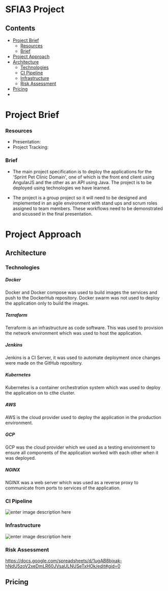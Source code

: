 # SFIA3 Project

## Contents 

- [Project Brief](#Project-Brief)
	* [Resources](#Resources)
   * [Brief](#brief)
- [Project Approach](#Project-Approach)
- [Architecture](#Architecture)
   * [Technologies](#Technologies)
   * [CI Pipeline](#CI-Pipeline)
   * [Infrastructure](#Infrastructure)
   * [Risk Assessment](#Risk-Assessment)
- [Pricing](#Pricing)
- 
# Project Brief

### Resources
- Presentation:
- Project Tracking:

### Brief
- The main project specification is to deploy the applications for the 'Sprint Pet Clinic Domain', one of which is the front end client using AngularJS and the other as an API using Java. The project is to be deployed using technologies we have learned.

- The project is a group project so it will need to be designed and implemented in an agile environment with stand ups and scrum roles assigned to team members. These workflows need to be demonstrated and sicussed in the final presentation.

# Project Approach

## Architecture

### Technologies

##### Docker
Docker and Docker compose was used to build images the services and push to the DockerHub repository. Docker swarm was not used to deploy the application only to build the images.
##### Terraform
Terraform is an infrastructure as code software. This was used to provision the network environment which was used to host the application. 
##### Jenkins
Jenkins is a CI Server, it was used to automate deployment once changes were made on the GitHub repository.
##### Kubernetes
Kubernetes is a container orchestration system which was used to deploy the application on to cthe cluster.
##### AWS
AWS is the cloud provider used to deploy the application in the production environment.
##### GCP
GCP was the cloud provider which we used as a testing environment to ensure all components of the application worked with each other when it was deployed.
##### NGINX
NGINX was a web server which was used as a reverse proxy to communicate from ports to services of the application.

### CI Pipeline
![enter image description here](https://raw.githubusercontent.com/Wasim-Danyal/T3-Project/docs/Documentation/CI%20Pipeline.png)
### Infrastructure
![enter image description here](https://raw.githubusercontent.com/Wasim-Danyal/T3-Project/docs/Documentation/infrastructure.png)
### Risk Assessment
https://docs.google.com/spreadsheets/d/1ugAB8bjxak-hNdU5zoV2xeDmLR60JVsaULNUSeTxHOk/edit#gid=0
## Pricing
